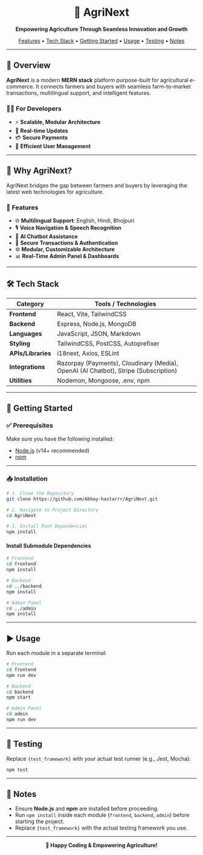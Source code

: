 <!-- Banner Image or Logo (optional, uncomment if you have a logo) -->
<!-- <p align="center">
  <img src="path_to_logo.png" alt="AgriNext Logo" width="200"/>
</p> -->

<h1 align="center">🌱 AgriNext</h1>

<p align="center">
  <b>Empowering Agriculture Through Seamless Innovation and Growth</b>
</p>

<p align="center">
  <a href="#features">Features</a> •
  <a href="#tech-stack">Tech Stack</a> •
  <a href="#getting-started">Getting Started</a> •
  <a href="#usage">Usage</a> •
  <a href="#testing">Testing</a> •
  <a href="#notes">Notes</a>
</p>

---

## 🌟 Overview

**AgriNext** is a modern <b>MERN stack</b> platform purpose-built for agricultural e-commerce. It connects farmers and buyers with seamless farm-to-market transactions, multilingual support, and intelligent features.

### 👨‍💻 For Developers

- ⚡ <b>Scalable, Modular Architecture</b>
- 🔄 <b>Real-time Updates</b>
- 💳 <b>Secure Payments</b>
- 👥 <b>Efficient User Management</b>

---

## 🚩 Why AgriNext?

AgriNext bridges the gap between farmers and buyers by leveraging the latest web technologies for agriculture.

### 🔑 Features

- 🌐 <b>Multilingual Support</b>: English, Hindi, Bhojpuri
- 🎙️ <b>Voice Navigation & Speech Recognition</b>
- 🤖 <b>AI Chatbot Assistance</b>
- 🔐 <b>Secure Transactions & Authentication</b>
- ⚙️ <b>Modular, Customizable Architecture</b>
- 📊 <b>Real-Time Admin Panel & Dashboards</b>

---

## 🛠️ Tech Stack

| Category        | Tools / Technologies                                         |
| --------------- | ----------------------------------------------------------- |
| **Frontend**    | React, Vite, TailwindCSS                                    |
| **Backend**     | Express, Node.js, MongoDB                                   |
| **Languages**   | JavaScript, JSON, Markdown                                  |
| **Styling**     | TailwindCSS, PostCSS, Autoprefixer                          |
| **APIs/Libraries** | i18next, Axios, ESLint                                   |
| **Integrations**| Razorpay (Payments), Cloudinary (Media), OpenAI (AI Chatbot), Stripe (Subscription) |
| **Utilities**   | Nodemon, Mongoose, .env, npm                                |

---

## 🚀 Getting Started

### ✅ Prerequisites

Make sure you have the following installed:

- [Node.js](https://nodejs.org/) (v14+ recommended)
- [npm](https://www.npmjs.com/)

---

### 📥 Installation

```bash
# 1. Clone the Repository
git clone https://github.com/Abhay-hastarrr/AgriNext.git

# 2. Navigate to Project Directory
cd AgriNext

# 3. Install Root Dependencies
npm install
```

#### Install Submodule Dependencies

```bash
# Frontend
cd frontend
npm install

# Backend
cd ../backend
npm install

# Admin Panel
cd ../admin
npm install
```

---

## ▶️ Usage

Run each module in a separate terminal:

```bash
# Frontend
cd frontend
npm run dev
```

```bash
# Backend
cd backend
npm start
```

```bash
# Admin Panel
cd admin
npm run dev
```

---

## 🧪 Testing

Replace `{test_framework}` with your actual test runner (e.g., Jest, Mocha):

```bash
npm test
```

---

## 📝 Notes

- Ensure <b>Node.js</b> and <b>npm</b> are installed before proceeding.
- Run <code>npm install</code> inside each module (`frontend`, `backend`, `admin`) before starting the project.
- Replace <code>{test_framework}</code> with the actual testing framework you use.

---

<p align="center">
  <b>🚜 Happy Coding & Empowering Agriculture!</b>
</p>
